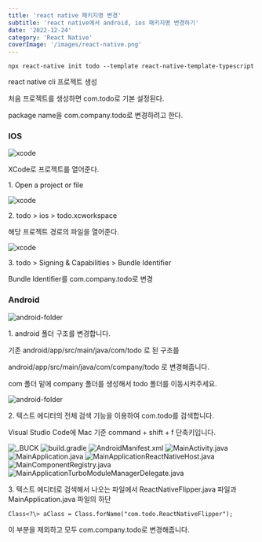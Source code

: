 ```yaml
---
title: 'react native 패키지명 변경'
subtitle: 'react native에서 android, ios 패키지명 변경하기'
date: '2022-12-24'
category: 'React Native'
coverImage: '/images/react-native.png'
---
```


```
npx react-native init todo --template react-native-template-typescript
```

react native cli 프로젝트 생성

처음 프로젝트를 생성하면 com.todo로 기본 설정된다.

package name을 com.company.todo로 변경하려고 한다.

### IOS

![xcode](/images/react-native-package-name-change-1.png)

XCode로 프로젝트를 열어준다.

1\. Open a project or file

![xcode](/images/react-native-package-name-change-2.png)

2\. todo > ios > todo.xcworkspace

해당 프로젝트 경로의 파일을 열어준다.

![xcode](/images/react-native-package-name-change-3.png)

3\. todo > Signing & Capabilities > Bundle Identifier

Bundle Identifier를 com.company.todo로 변경

### Android

![android-folder](/images/react-native-package-name-change-4.png)

1\. android 폴더 구조를 변경합니다.

기존 android/app/src/main/java/com/todo 로 된 구조를

android/app/src/main/java/com/company/todo 로 변경해줍니다.

com 폴더 밑에 company 폴더를 생성해서 todo 폴더를 이동시켜주세요.

![android-folder](/images/react-native-package-name-change-5.png)

2\. 텍스트 에디터의 전체 검색 기능을 이용하여 com.todo를 검색합니다.

Visual Studio Code에 Mac 기준 command + shift + f 단축키입니다.

![_BUCK](/images/react-native-package-name-change-6.png)
![build.gradle](/images/react-native-package-name-change-7.png)
![AndroidManifest.xml](/images/react-native-package-name-change-8.png)
![MainActivity.java](/images/react-native-package-name-change-9.png)
![MainApplication.java](/images/react-native-package-name-change-10.png)
![MainApplicationReactNativeHost.java](/images/react-native-package-name-change-11.png)
![MainComponentRegistry.java](/images/react-native-package-name-change-12.png)
![MainApplicationTurboModuleManagerDelegate.java](/images/react-native-package-name-change-13.png)

3\. 텍스트 에디터로 검색해서 나오는 파일에서 ReactNativeFlipper.java 파일과 MainApplication.java 파일의 하단

`Class<?\> aClass = Class.forName("com.todo.ReactNativeFlipper");`

이 부분을 제외하고 모두 com.company.todo로 변경해줍니다.
